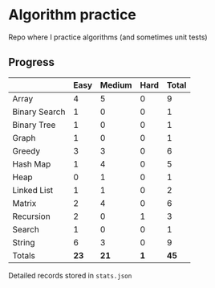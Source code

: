 # Algorithm practice

Repo where I practice algorithms (and sometimes unit tests)

<!-- note: currently i am not testing for python, as i have not (yet) learned any python testing frameworks. -->
<!-- todo: display the json data in some online visualization (probably with github pages). -->

## Progress

<!-- { javascript: 27, python: 17, both: 1 } -->
| |Easy|Medium|Hard|Total|
|-|-|-|-|-|
|Array|4|5|0|9|
|Binary Search|1|0|0|1|
|Binary Tree|1|0|0|1|
|Graph|1|0|0|1|
|Greedy|3|3|0|6|
|Hash Map|1|4|0|5|
|Heap|0|1|0|1|
|Linked List|1|1|0|2|
|Matrix|2|4|0|6|
|Recursion|2|0|1|3|
|Search|1|0|0|1|
|String|6|3|0|9|
|Totals|**23**|**21**|**1**|**45**|

Detailed records stored in `stats.json`
